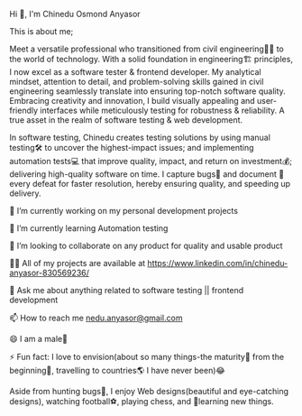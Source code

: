 
Hi 👋, I'm Chinedu Osmond Anyasor

This is about me;

Meet a versatile professional who transitioned from civil engineering👷‍♂️ to the world of technology. With  a solid foundation in engineering🏗️ principles, I 
now excel as a software tester & frontend developer. My analytical mindset, attention to detail, and problem-solving skills gained in civil engineering 
seamlessly translate into ensuring top-notch software quality. Embracing creativity and innovation, I build visually appealing and user-friendly interfaces 
while meticulously testing for robustness & reliability. A true asset in the realm of software testing & web development.

In software testing, Chinedu creates testing solutions by using manual testing🛠️ to uncover the highest-impact issues; and implementing automation tests💻 
that improve quality, impact, and return on investment💰; delivering high-quality software on time. I capture bugs🐞 and document 📂 every defeat for faster 
resolution, hereby ensuring quality, and speeding up delivery.

🔭 I’m currently working on my personal development projects

🌱 I’m currently learning Automation testing

👯 I’m looking to collaborate on any product for quality and usable product

👨‍💻 All of my projects are available at https://www.linkedin.com/in/chinedu-anyasor-830569236/

💬 Ask me about anything related to software testing || frontend development

📫 How to reach me nedu.anyasor@gmail.com

😄 I am a male👨

⚡ Fun fact: I love to envision(about so many things-the maturity🌳 from the beginning🌱, travelling to countries🌎 I have never been)😂

Aside from hunting bugs🐞, I enjoy Web designs(beautiful and eye-catching designs), watching football⚽, playing chess, and 📖learning new things.
